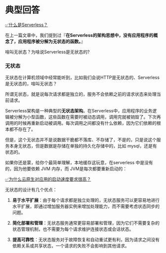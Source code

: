 # 典型回答

[✅什么是Serverless？](https://www.yuque.com/hollis666/fo22bm/lco3if6kdlrrd1pd?view=doc_embed)

在上一篇文章中，我们提到过『**在Serverless的架构思想中，没有应用程序的概念了，应用程序被分解为无状态的函数。**』

啥叫无状态？为啥说Serverless是无状态的?

### 无状态

无状态在计算机领域中经常能听到，比如我们会说HTTP是无状态的、Serverless 是无状态的，啥叫无状态？

所谓无状态，就是说每次请求都是独立的，服务不会依赖之前的请求状态来处理当前请求。

Serverless架构是一种典型的**无状态架构**。在Serverless中，应用程序的业务逻辑被分解为小型函数，这些函数在需要时被动态调用，调用完就被销毁了。下次再调用的时候再重新启动被调用。每次调用之间都没有什么依赖，因为它们依赖的根本都不存在了。

但是，这个无状态并不是说数据干脆都不落库、不存储了，不是的，只是说这个服务本身无状态，但是数据是存储在单独的持久化存储中的，比如 mysql，还是有状态的。

如果你还是蒙，给你个最简单理解，本地缓存这玩意，在serverless 中是没有的，因为他要依赖 JVM 内存，而 JVM是每次都要重新启动的：

[✅为什么云原生对应用的启动速度要求很高？](https://www.yuque.com/hollis666/fo22bm/gxlhg3tppov8q13r?view=doc_embed)

无状态的设计有几个优点：

1. **易于水平扩展**：由于每个请求都是独立处理的，无状态服务可以更容易地进行水平扩展，即通过增加服务器实例来增加处理能力，而不需要考虑状态同步的问题。

2. **简化部署和管理**：无状态服务通常更容易部署和管理，因为它们不需要复杂的状态管理机制，也不需要为每个请求维护连接状态或会话状态。

3. **提高可靠性**：无状态服务对于故障恢复和自动重试更有利，因为请求之间没有依赖关系或共享状态，一个请求的失败不会影响到其他请求。
